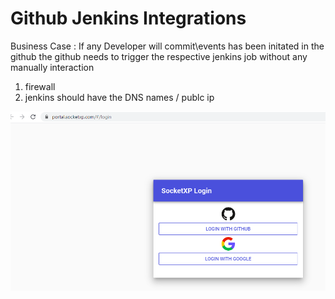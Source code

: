 # Github Jenkins Integrations 

Business Case : If any Developer will commit\events has been initated in the github the github needs to trigger the respective jenkins job without any manually interaction 


1. firewall 
2. jenkins should have the DNS names / publc ip



![image info](https://github.com/Learning-101/DevOps/blob/master/webhook/gitjenkins/socketxplogin-home.png)


  
